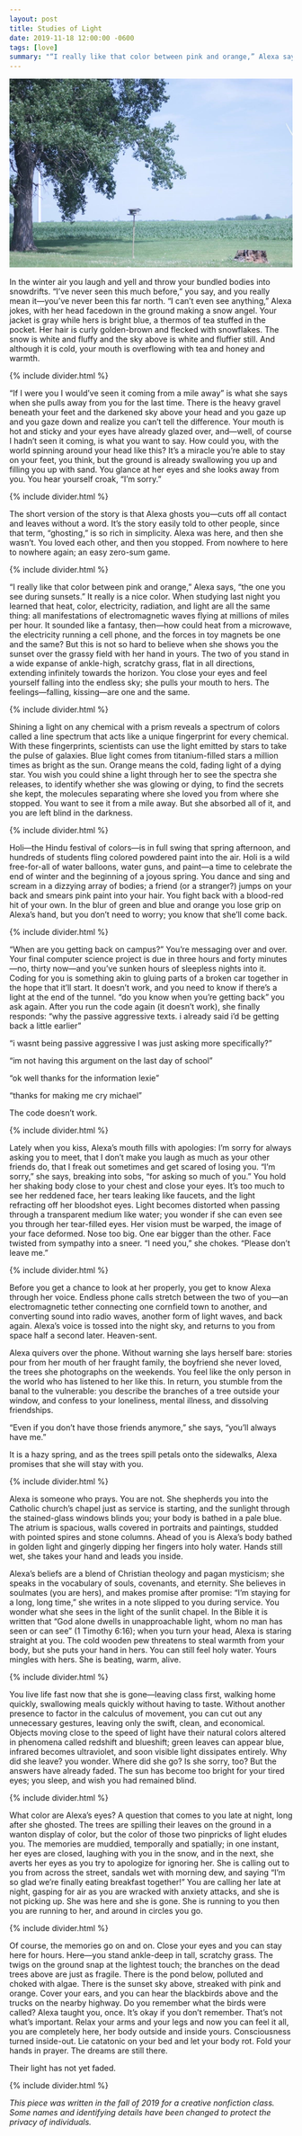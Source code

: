 ```yaml
---
layout: post
title: Studies of Light
date: 2019-11-18 12:00:00 -0600
tags: [love]
summary: "“I really like that color between pink and orange,” Alexa says, “the one you see during sunsets.”"
---
```


![Light](/assets/img/tree.png)

In the winter air you laugh and yell and throw your bundled bodies into snowdrifts. “I’ve never seen this much before,” you say, and you really mean it—you’ve never been this far north. “I can’t even see anything,” Alexa jokes, with her head facedown in the ground making a snow angel. Your jacket is gray while hers is bright blue, a thermos of tea stuffed in the pocket. Her hair is curly golden-brown and flecked with snowflakes. The snow is white and fluffy and the sky above is white and fluffier still. And although it is cold, your mouth is overflowing with tea and honey and warmth.

{% include divider.html %}

“If I were you I would’ve seen it coming from a mile away” is what she says when she pulls away from you for the last time. There is the heavy gravel beneath your feet and the darkened sky above your head and you gaze up and you gaze down and realize you can’t tell the difference. Your mouth is hot and sticky and your eyes have already glazed over, and—well, of course I hadn’t seen it coming, is what you want to say. How could you, with the world spinning around your head like this? It’s a miracle you’re able to stay on your feet, you think, but the ground is already swallowing you up and filling you up with sand. You glance at her eyes and she looks away from you. You hear yourself croak, “I’m sorry.”

{% include divider.html %}

The short version of the story is that Alexa ghosts you—cuts off all contact and leaves without a word. It’s the story easily told to other people, since that term, “ghosting,” is so rich in simplicity. Alexa was here, and then she wasn’t. You loved each other, and then you stopped. From nowhere to here to nowhere again; an easy zero-sum game.

{% include divider.html %}

“I really like that color between pink and orange,” Alexa says, “the one you see during sunsets.” It really is a nice color. When studying last night you learned that heat, color, electricity, radiation, and light are all the same thing: all manifestations of electromagnetic waves flying at millions of miles per hour. It sounded like a fantasy, then—how could heat from a microwave, the electricity running a cell phone, and the forces in toy magnets be one and the same? But this is not so hard to believe when she shows you the sunset over the grassy field with her hand in yours. The two of you stand in a wide expanse of ankle-high, scratchy grass, flat in all directions, extending infinitely towards the horizon. You close your eyes and feel yourself falling into the endless sky; she pulls your mouth to hers. The feelings—falling, kissing—are one and the same.

{% include divider.html %}

Shining a light on any chemical with a prism reveals a spectrum of colors called a line spectrum that acts like a unique fingerprint for every chemical. With these fingerprints, scientists can use the light emitted by stars to take the pulse of galaxies. Blue light comes from titanium-filled stars a million times as bright as the sun. Orange means the cold, fading light of a dying star. You wish you could shine a light through her to see the spectra she releases, to identify whether she was glowing or dying, to find the secrets she kept, the molecules separating where she loved you from where she stopped. You want to see it from a mile away. But she absorbed all of it, and you are left blind in the darkness.

{% include divider.html %}

Holi—the Hindu festival of colors—is in full swing that spring afternoon, and hundreds of students fling colored powdered paint into the air. Holi is a wild free-for-all of water balloons, water guns, and paint—a time to celebrate the end of winter and the beginning of a joyous spring. You dance and sing and scream in a dizzying array of bodies; a friend (or a stranger?) jumps on your back and smears pink paint into your hair. You fight back with a blood-red hit of your own. In the blur of green and blue and orange you lose grip on Alexa’s hand, but you don’t need to worry; you know that she’ll come back. 

{% include divider.html %}

“When are you getting back on campus?” You’re messaging over and over. Your final computer science project is due in three hours and forty minutes—no, thirty now—and you’ve sunken hours of sleepless nights into it. Coding for you is something akin to gluing parts of a broken car together in the hope that it’ll start. It doesn’t work, and you need to know if there’s a light at the end of the tunnel. “do you know when you’re getting back” you ask again. After you run the code again (it doesn’t work), she finally responds: “why the passive aggressive texts. i already said i’d be getting back a little earlier”

“i wasnt being passive aggressive I was just asking more specifically?”

“im not having this argument on the last day of school”

“ok well thanks for the information lexie”

“thanks for making me cry michael”

The code doesn’t work.

{% include divider.html %}

Lately when you kiss, Alexa’s mouth fills with apologies: I’m sorry for always asking you to meet, that I don’t make you laugh as much as your other friends do, that I freak out sometimes and get scared of losing you. “I’m sorry,” she says, breaking into sobs, “for asking so much of you.” You hold her shaking body close to your chest and close your eyes. It’s too much to see her reddened face, her tears leaking like faucets, and the light refracting off her bloodshot eyes. Light becomes distorted when passing through a transparent medium like water; you wonder if she can even see you through her tear-filled eyes. Her vision must be warped, the image of your face deformed. Nose too big. One ear bigger than the other. Face twisted from sympathy into a sneer. “I need you,” she chokes. “Please don’t leave me.”

{% include divider.html %}

Before you get a chance to look at her properly, you get to know Alexa through her voice. Endless phone calls stretch between the two of you—an electromagnetic tether connecting one cornfield town to another, and converting sound into radio waves, another form of light waves, and back again. Alexa’s voice is tossed into the night sky, and returns to you from space half a second later. Heaven-sent.

Alexa quivers over the phone. Without warning she lays herself bare: stories pour from her mouth of her fraught family, the boyfriend she never loved, the trees she photographs on the weekends. You feel like the only person in the world who has listened to her like this. In return, you stumble from the banal to the vulnerable: you describe the branches of a tree outside your window, and confess to your loneliness, mental illness, and dissolving friendships.

“Even if you don’t have those friends anymore,” she says, “you’ll always have me.” 

It is a hazy spring, and as the trees spill petals onto the sidewalks, Alexa promises that she will stay with you.

{% include divider.html %}

Alexa is someone who prays. You are not. She shepherds you into the Catholic church’s chapel just as service is starting, and the sunlight through the stained-glass windows blinds you; your body is bathed in a pale blue. The atrium is spacious, walls covered in portraits and paintings, studded with pointed spires and stone columns. Ahead of you is Alexa’s body bathed in golden light and gingerly dipping her fingers into holy water. Hands still wet, she takes your hand and leads you inside.

Alexa’s beliefs are a blend of Christian theology and pagan mysticism; she speaks in the vocabulary of souls, covenants, and eternity. She believes in soulmates (you are hers), and makes promise after promise: “I’m staying for a long, long time,” she writes in a note slipped to you during service. You wonder what she sees in the light of the sunlit chapel. In the Bible it is written that “God alone dwells in unapproachable light, whom no man has seen or can see” (1 Timothy 6:16); when you turn your head, Alexa is staring straight at you. The cold wooden pew threatens to steal warmth from your body, but she puts your hand in hers. You can still feel holy water. Yours mingles with hers. She is beating, warm, alive.

{% include divider.html %}

You live life fast now that she is gone—leaving class first, walking home quickly, swallowing meals quickly without having to taste. Without another presence to factor in the calculus of movement, you can cut out any unnecessary gestures, leaving only the swift, clean, and economical. Objects moving close to the speed of light have their natural colors altered in phenomena called redshift and blueshift; green leaves can appear blue, infrared becomes ultraviolet, and soon visible light dissipates entirely. Why did she leave? you wonder. Where did she go? Is she sorry, too? But the answers have already faded. The sun has become too bright for your tired eyes; you sleep, and wish you had remained blind.

{% include divider.html %}

What color are Alexa’s eyes? A question that comes to you late at night, long after she ghosted. The trees are spilling their leaves on the ground in a wanton display of color, but the color of those two pinpricks of light eludes you. The memories are muddied, temporally and spatially; in one instant, her eyes are closed, laughing with you in the snow, and in the next, she averts her eyes as you try to apologize for ignoring her. She is calling out to you from across the street, sandals wet with morning dew, and saying “I’m so glad we’re finally eating breakfast together!” You are calling her late at night, gasping for air as you are wracked with anxiety attacks, and she is not picking up. She was here and she is gone. She is running to you then you are running to her, and around in circles you go.

{% include divider.html %}

Of course, the memories go on and on. Close your eyes and you can stay here for hours. Here—you stand ankle-deep in tall, scratchy grass. The twigs on the ground snap at the lightest touch; the branches on the dead trees above are just as fragile. There is the pond below, polluted and choked with algae. There is the sunset sky above, streaked with pink and orange. Cover your ears, and you can hear the blackbirds above and the trucks on the nearby highway. Do you remember what the birds were called? Alexa taught you, once. It’s okay if you don’t remember. That’s not what’s important. Relax your arms and your legs and now you can feel it all, you are completely here, her body outside and inside yours. Consciousness turned inside-out. Lie catatonic on your bed and let your body rot. Fold your hands in prayer. The dreams are still there. 

Their light has not yet faded.

{% include divider.html %}

_This piece was written in the fall of 2019 for a creative nonfiction class.
Some names and identifying details have been changed to protect the privacy of individuals._
